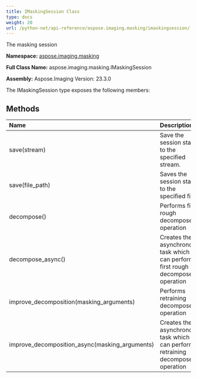 ```yaml
---
title: IMaskingSession Class
type: docs
weight: 20
url: /python-net/api-reference/aspose.imaging.masking/imaskingsession/
---
```


The masking session

**Namespace:** [aspose.imaging.masking](/imaging/python-net/api-reference/aspose.imaging.masking/)

**Full Class Name:** aspose.imaging.masking.IMaskingSession

**Assembly:**  Aspose.Imaging Version: 23.3.0

The IMaskingSession type exposes the following members:
## **Methods**
|**Name**|**Description**|
| :- | :- |
|save(stream)|Save the session state to the specified stream.|
|save(file_path)|Saves the session state to the specified file.|
|decompose()|Performs first rough decompose operation|
|decompose_async()|Creates the asynchronous task which can perform first rough decompose operation|
|improve_decomposition(masking_arguments)|Performs retraining decompose operation|
|improve_decomposition_async(masking_arguments)|Creates the asynchronous task which can perform retraining decompose operation|
